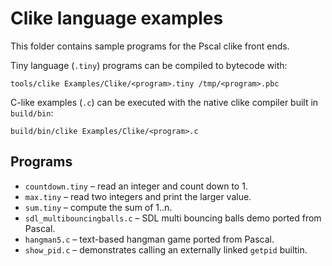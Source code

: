 # Clike language examples

This folder contains sample programs for the Pscal clike front ends.

Tiny language (`.tiny`) programs can be compiled to bytecode with:

```
tools/clike Examples/Clike/<program>.tiny /tmp/<program>.pbc
```

C-like examples (`.c`) can be executed with the native clike compiler built in
`build/bin`:

```
build/bin/clike Examples/Clike/<program>.c
```

## Programs

- `countdown.tiny` – read an integer and count down to 1.
- `max.tiny` – read two integers and print the larger value.
- `sum.tiny` – compute the sum of 1..n.
- `sdl_multibouncingballs.c` – SDL multi bouncing balls demo ported from Pascal.
- `hangman5.c` – text-based hangman game ported from Pascal.
- `show_pid.c` – demonstrates calling an externally linked `getpid` builtin.

